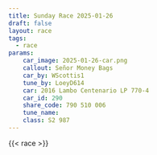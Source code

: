 ```yaml
---
title: Sunday Race 2025-01-26
draft: false
layout: race
tags:
  - race
params:
    car_image: 2025-01-26-car.png
    callout: Señor Money Bags
    car_by: WScottis1
    tune_by: LoeyD614
    car: 2016 Lambo Centenario LP 770-4
    car_id: 290
    share_code: 790 510 006
    tune_name:
    class: S2 987
---
```


{{< race >}}
